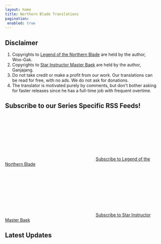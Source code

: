 ```yaml
---
layout: home
title: Northern Blade Translations
pagination:
 enabled: true
---
```


## Disclaimer

1. Copyrights to <a href="/LNB/">Legend of the Northern Blade</a> are held by the author, Woo-Gak.
2. Copyrights to <a href="/SIMB/">Star Instructor Master Baek</a> are held by the author, Ganjajang.
3. Do not take credit or make a profit from our work. Our translations can be read for free, with no ads. We do not ask for donations.
4. The translator is motivated purely by comments, but don't bother asking for faster releases since he has a full-time job with frequent overtime.

## Subscribe to our Series Specific RSS Feeds!

<p class="feed-subscribe">
  <a href="{{ 'feed.lnb.xml' | relative_url }}">
	<svg class="svg-icon orange">
	  <use xlink:href="{{ 'assets/minima-social-icons.svg#rss' | relative_url }}"></use>
	</svg><span>Subscribe to Legend of the Northern Blade</span>
  </a>
</p>

<p class="feed-subscribe">
  <a href="{{ 'feed.simb.xml' | relative_url }}">
	<svg class="svg-icon orange">
	  <use xlink:href="{{ 'assets/minima-social-icons.svg#rss' | relative_url }}"></use>
	</svg><span>Subscribe to Star Instructor Master Baek</span>
  </a>
</p>

## Latest Updates
